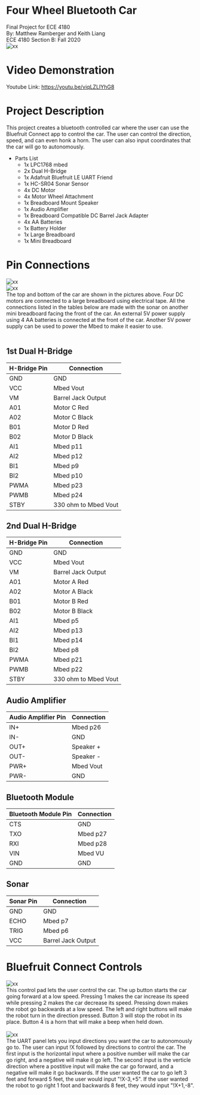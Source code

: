 # Four Wheel Bluetooth Car
Final Project for ECE 4180 <br>
By: Matthew Ramberger and Keith Liang <br>
ECE 4180 Section B: Fall 2020 <br>
![xx](/Top.jpg) <br>
# Video Demonstration
Youtube Link: https://youtu.be/viqLZLIYhG8
# Project Description
This project creates a bluetooth controlled car where the user can use the Bluefruit Connect app to control the car. The user can control the direction, speed, and can even honk a horn. The user can also input coordinates that the car will go to autonomously.
*   Parts List
    *   1x LPC1768 mbed
    *   2x Dual H-Bridge
    *   1x Adafruit Bluefruit LE UART Friend
    *   1x HC-SR04 Sonar Sensor
    *   4x DC Motor
    *   4x Motor Wheel Attachment
    *   1x Breadboard Mount Speaker
    *   1x Audio Amplifier
    *   1x Breadboard Compatible DC Barrel Jack Adapter
    *   4x AA Batteries
    *   1x Battery Holder
    *   1x Large Breadboard
    *   1x Mini Breadboard
# Pin Connections
![xx](/Top.jpg) <br>
![xx](/Bottom.jpg) <br>
The top and bottom of the car are shown in the pictures above. Four DC motors are connected to a large breadboard using electrical tape. All the connections listed in the tables below are made with the sonar on another mini breadboard facing the front of the car. An external 5V power supply using 4 AA batteries is connected at the front of the car. Another 5V power supply can be used to power the Mbed to make it easier to use. <br> <br>
## 1st Dual H-Bridge
| H-Bridge Pin      | Connection         |
| ------------- | ------------- |
| GND  | GND  |
| VCC  | Mbed Vout  |
| VM  | Barrel Jack Output  |
| A01  | Motor C Red |
| A02  | Motor C Black  |
| B01  | Motor D Red  |
| B02  | Motor D Black  |
| AI1  | Mbed p11 |
| AI2  | Mbed p12 |
| BI1  | Mbed p9 |
| BI2  | Mbed p10 |
| PWMA | Mbed p23 |
| PWMB | Mbed p24 |
| STBY | 330 ohm to Mbed Vout |

## 2nd Dual H-Bridge
| H-Bridge Pin      | Connection         |
| ------------- | ------------- |
| GND  | GND  |
| VCC  | Mbed Vout  |
| VM  | Barrel Jack Output  |
| A01  | Motor A Red |
| A02  | Motor A Black  |
| B01  | Motor B Red  |
| B02  | Motor B Black  |
| AI1  | Mbed p5 |
| AI2  | Mbed p13 |
| BI1  | Mbed p14 |
| BI2  | Mbed p8 |
| PWMA | Mbed p21 |
| PWMB | Mbed p22 |
| STBY | 330 ohm to Mbed Vout |

## Audio Amplifier
| Audio Amplifier Pin      | Connection         |
| ------------- | ------------- |
| IN+  | Mbed p26  |
| IN-  | GND  |
| OUT+  | Speaker +  |
| OUT-  | Speaker - |
| PWR+  | Mbed Vout  |
| PWR-  | GND  |

## Bluetooth Module 
| Bluetooth Module Pin      | Connection         |
| ------------- | ------------- |
| CTS  | GND  |
| TXO  | Mbed p27  |
| RXI  | Mbed p28  |
| VIN  | Mbed VU |
| GND  | GND  |

## Sonar
| Sonar Pin      | Connection         |
| ------------- | ------------- |
| GND  | GND  |
| ECHO  | Mbed p7  |
| TRIG  | Mbed p6  |
| VCC | Barrel Jack Output |

# Bluefruit Connect Controls
![xx](/20201129_200715.jpg) <br>
This control pad lets the user control the car. The up button starts the car going forward at a low speed. Pressing 1 makes the car increase its speed while pressing 2 makes the car decrease its speed. Pressing down makes the robot go backwards at a low speed. The left and right buttons will make the robot turn in the direction pressed. Button 3 will stop the robot in its place. Button 4 is a horn that will make a beep when held down. <br> <br>
![xx](/20201129_200729.jpg) <br>
The UART panel lets you input directions you want the car to autonomously go to. The user can input !X followed by directions to control the car. The first input is the horizontal input where a positive number will make the car go right, and a negative will make it go left. The second input is the verticle direction where a postitive input will make the car go forward, and a negative will make it go backwards. If the user wanted the car to go left 3 feet and forward 5 feet, the user would input "!X-3,+5". If the user wanted the robot to go right 1 foot and backwards 8 feet, they would input "!X+1,-8". 
